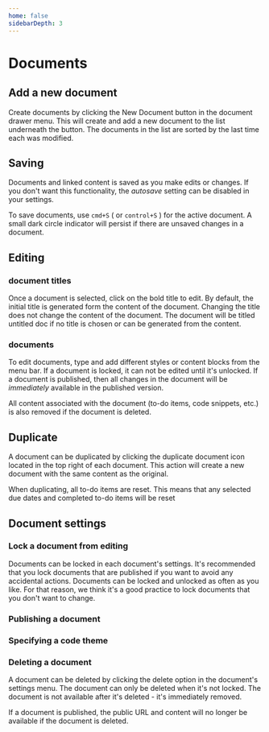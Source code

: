 ```yaml
---
home: false
sidebarDepth: 3
---
```


# Documents

## Add a new document

Create documents by clicking the New Document button in the document drawer menu. This will create and add a new document to the list underneath the button. The documents in the list are sorted by the last time each was modified.

## Saving

Documents and linked content is saved as you make edits or changes. If you don't want this functionality, the _autosave_ setting can be disabled in your settings.

To save documents, use `cmd+S` ( or `control+S` ) for the active document. A small dark circle indicator will persist if there are unsaved changes in a document.

## Editing

### document titles

Once a document is selected, click on the bold title to edit. By default, the initial title is generated form the content of the document. Changing the title does not change the content of the document. The document will be titled untitled doc if no title is chosen or can be generated from the content.

### documents

To edit documents, type and add different styles or content blocks from the menu bar. If a document is locked, it can not be edited until it's unlocked. If a document is published, then all changes in the document will be _immediately_ available in the published version.

All content associated with the document (to-do items, code snippets, etc.) is also removed if the document is deleted.

## Duplicate

A document can be duplicated by clicking the duplicate document icon located in the top right of each document. This action will create a new document with the same content as the original.

When duplicating, all to-do items are reset. This means that any selected due dates and completed to-do items will be reset

## Document settings

### Lock a document from editing

Documents can be locked in each document's settings. It's recommended that you lock documents that are published if you want to avoid any accidental actions. Documents can be locked and unlocked as often as you like. For that reason, we think it's a good practice to lock documents that you don't want to change.

### Publishing a document

### Specifying a code theme

### Deleting a document

A document can be deleted by clicking the delete option in the document's settings menu. The document can only be deleted when it's not locked. The document is not available after it's deleted - it's immediately removed.

If a document is published, the public URL and content will no longer be available if the document is deleted.
